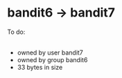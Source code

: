 # bandit6 -> bandit7<br/>
To do:<br/><br/>
- owned by user bandit7
- owned by group bandit6
- 33 bytes in size
